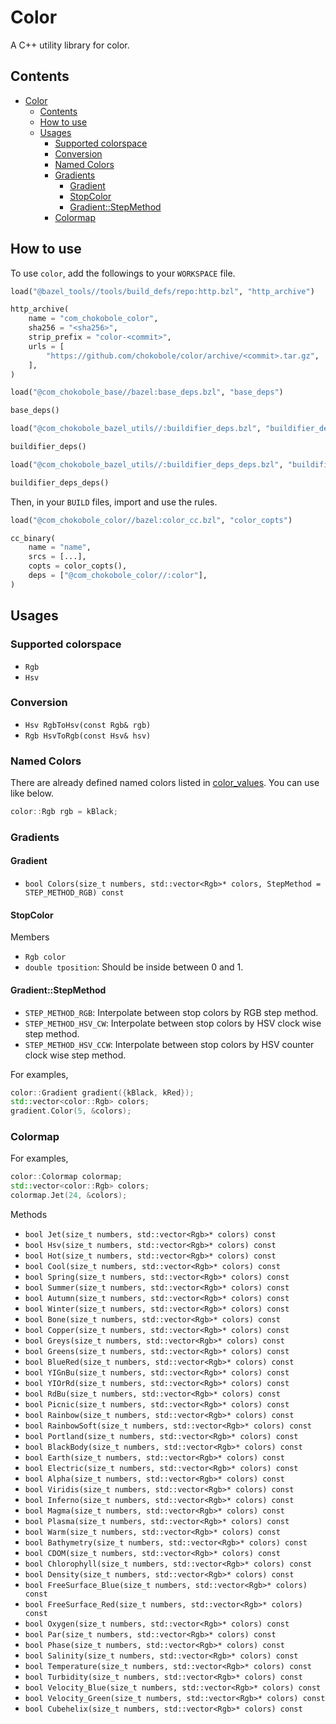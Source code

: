 # Color

A C++ utility library for color.

## Contents
- [Color](#color)
  - [Contents](#contents)
  - [How to use](#how-to-use)
  - [Usages](#usages)
    - [Supported colorspace](#supported-colorspace)
    - [Conversion](#conversion)
    - [Named Colors](#named-colors)
    - [Gradients](#gradients)
      - [Gradient](#gradient)
      - [StopColor](#stopcolor)
      - [Gradient::StepMethod](#gradientstepmethod)
    - [Colormap](#colormap)

## How to use

To use `color`, add the followings to your `WORKSPACE` file.

```python
load("@bazel_tools//tools/build_defs/repo:http.bzl", "http_archive")

http_archive(
    name = "com_chokobole_color",
    sha256 = "<sha256>",
    strip_prefix = "color-<commit>",
    urls = [
        "https://github.com/chokobole/color/archive/<commit>.tar.gz",
    ],
)

load("@com_chokobole_base//bazel:base_deps.bzl", "base_deps")

base_deps()

load("@com_chokobole_bazel_utils//:buildifier_deps.bzl", "buildifier_deps")

buildifier_deps()

load("@com_chokobole_bazel_utils//:buildifier_deps_deps.bzl", "buildifier_deps_deps")

buildifier_deps_deps()
```

Then, in your `BUILD` files, import and use the rules.

```python
load("@com_chokobole_color//bazel:color_cc.bzl", "color_copts")

cc_binary(
    name = "name",
    srcs = [...],
    copts = color_copts(),
    deps = ["@com_chokobole_color//:color"],
)
```

## Usages

### Supported colorspace

* `Rgb`
* `Hsv`

### Conversion

* `Hsv RgbToHsv(const Rgb& rgb)`
* `Rgb HsvToRgb(const Hsv& hsv)`

### Named Colors

There are already defined named colors listed in [color_values](https://developer.mozilla.org/ko/docs/Web/CSS/color_value). You can use like below.

```c++
color::Rgb rgb = kBlack;
```

### Gradients

#### Gradient

* `bool Colors(size_t numbers, std::vector<Rgb>* colors, StepMethod = STEP_METHOD_RGB) const`

#### StopColor

Members

* `Rgb color`
* `double tposition`: Should be inside between 0 and 1.

#### Gradient::StepMethod

* `STEP_METHOD_RGB`: Interpolate between stop colors by RGB step method.
* `STEP_METHOD_HSV_CW`: Interpolate between stop colors by HSV clock wise step method.
* `STEP_METHOD_HSV_CCW`: Interpolate between stop colors by HSV counter clock wise step method.


For examples,

```c++
color::Gradient gradient({kBlack, kRed});
std::vector<color::Rgb> colors;
gradient.Color(5, &colors);
```

### Colormap

For examples,

```c++
color::Colormap colormap;
std::vector<color::Rgb> colors;
colormap.Jet(24, &colors);
```

Methods

* `bool Jet(size_t numbers, std::vector<Rgb>* colors) const`
* `bool Hsv(size_t numbers, std::vector<Rgb>* colors) const`
* `bool Hot(size_t numbers, std::vector<Rgb>* colors) const`
* `bool Cool(size_t numbers, std::vector<Rgb>* colors) const`
* `bool Spring(size_t numbers, std::vector<Rgb>* colors) const`
* `bool Summer(size_t numbers, std::vector<Rgb>* colors) const`
* `bool Autumn(size_t numbers, std::vector<Rgb>* colors) const`
* `bool Winter(size_t numbers, std::vector<Rgb>* colors) const`
* `bool Bone(size_t numbers, std::vector<Rgb>* colors) const`
* `bool Copper(size_t numbers, std::vector<Rgb>* colors) const`
* `bool Greys(size_t numbers, std::vector<Rgb>* colors) const`
* `bool Greens(size_t numbers, std::vector<Rgb>* colors) const`
* `bool BlueRed(size_t numbers, std::vector<Rgb>* colors) const`
* `bool YIGnBu(size_t numbers, std::vector<Rgb>* colors) const`
* `bool YIOrRd(size_t numbers, std::vector<Rgb>* colors) const`
* `bool RdBu(size_t numbers, std::vector<Rgb>* colors) const`
* `bool Picnic(size_t numbers, std::vector<Rgb>* colors) const`
* `bool Rainbow(size_t numbers, std::vector<Rgb>* colors) const`
* `bool RainbowSoft(size_t numbers, std::vector<Rgb>* colors) const`
* `bool Portland(size_t numbers, std::vector<Rgb>* colors) const`
* `bool BlackBody(size_t numbers, std::vector<Rgb>* colors) const`
* `bool Earth(size_t numbers, std::vector<Rgb>* colors) const`
* `bool Electric(size_t numbers, std::vector<Rgb>* colors) const`
* `bool Alpha(size_t numbers, std::vector<Rgb>* colors) const`
* `bool Viridis(size_t numbers, std::vector<Rgb>* colors) const`
* `bool Inferno(size_t numbers, std::vector<Rgb>* colors) const`
* `bool Magma(size_t numbers, std::vector<Rgb>* colors) const`
* `bool Plasma(size_t numbers, std::vector<Rgb>* colors) const`
* `bool Warm(size_t numbers, std::vector<Rgb>* colors) const`
* `bool Bathymetry(size_t numbers, std::vector<Rgb>* colors) const`
* `bool CDOM(size_t numbers, std::vector<Rgb>* colors) const`
* `bool Chlorophyll(size_t numbers, std::vector<Rgb>* colors) const`
* `bool Density(size_t numbers, std::vector<Rgb>* colors) const`
* `bool FreeSurface_Blue(size_t numbers, std::vector<Rgb>* colors) const`
* `bool FreeSurface_Red(size_t numbers, std::vector<Rgb>* colors) const`
* `bool Oxygen(size_t numbers, std::vector<Rgb>* colors) const`
* `bool Par(size_t numbers, std::vector<Rgb>* colors) const`
* `bool Phase(size_t numbers, std::vector<Rgb>* colors) const`
* `bool Salinity(size_t numbers, std::vector<Rgb>* colors) const`
* `bool Temperature(size_t numbers, std::vector<Rgb>* colors) const`
* `bool Turbidity(size_t numbers, std::vector<Rgb>* colors) const`
* `bool Velocity_Blue(size_t numbers, std::vector<Rgb>* colors) const`
* `bool Velocity_Green(size_t numbers, std::vector<Rgb>* colors) const`
* `bool Cubehelix(size_t numbers, std::vector<Rgb>* colors) const`
